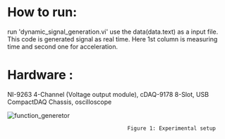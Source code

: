 # How to run:
run 'dynamic_signal_generation.vi'
use the data(data.text) as a input file.
This code is generated signal as real time. Here 1st column is measuring time and second one for acceleration.

# Hardware :

NI-9263 4-Channel (Voltage output module),
cDAQ-9178 8-Slot, USB CompactDAQ Chassis,
oscilloscope

![function_generetor](https://user-images.githubusercontent.com/60459286/124017576-df61c780-d9b4-11eb-8123-fb4373364552.jpg)

                                          Figure 1: Experimental setup
